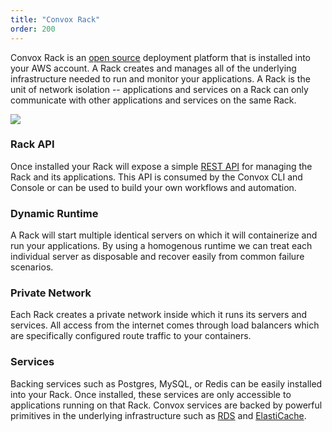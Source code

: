 ```yaml
---
title: "Convox Rack"
order: 200
---
```


Convox Rack is an [open source](https://github.com/convox/rack) deployment platform that is installed into your AWS account. A Rack creates and manages all of the underlying infrastructure needed to run and monitor your applications. A Rack is the unit of network isolation -- applications and services on a Rack can only communicate with other applications and services on the same Rack.

![](https://canvas-files-prod.s3.amazonaws.com/uploads/4187e38e-c6f9-4611-976e-f890c8ed464e/convox-rack-diagram.jpg)

### Rack API

Once installed your Rack will expose a simple [REST API](https://convox.com/api) for managing the Rack and its applications. This API is consumed by the Convox CLI and Console or can be used to build your own workflows and automation.

### Dynamic Runtime

A Rack will start multiple identical servers on which it will containerize and run your applications. By using a homogenous runtime we can treat each individual server as disposable and recover easily from common failure scenarios.

### Private Network

Each Rack creates a private network inside which it runs its servers and services. All access from the internet comes through load balancers which are specifically configured route traffic to your containers.

### Services

Backing services such as Postgres, MySQL, or Redis can be easily installed into your Rack. Once installed, these services are only accessible to applications running on that Rack. Convox services are backed by powerful primitives in the underlying infrastructure such as [RDS](https://aws.amazon.com/rds/) and [ElastiCache](https://aws.amazon.com/elasticache/).
